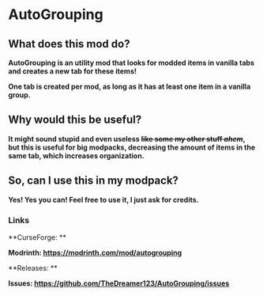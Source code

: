 # AutoGrouping

## What does this mod do?
**AutoGrouping is an utility mod that looks for modded items in vanilla tabs and creates a new tab for these items!**

**One tab is created per mod, as long as it has at least one item in a vanilla group.**

## Why would this be useful?
**It might sound stupid and even useless ~~like some my other stuff *ahem*~~, but this is useful for big modpacks, decreasing the amount of items in the same tab, which increases organization.**

## So, can I use this in my modpack?
**Yes! Yes you can! Feel free to use it, I just ask for credits.**

### Links
**CurseForge: **

**Modrinth: https://modrinth.com/mod/autogrouping**

**Releases: **

**Issues: https://github.com/TheDreamer123/AutoGrouping/issues**
